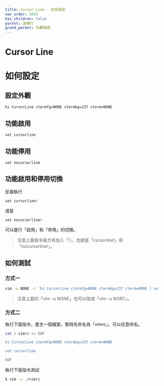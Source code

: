 ```yaml
---
title: Cursor Line - 如何設定
nav_order: 5033
has_children: false
parent: 游標行
grand_parent: 外觀微調
---
```


# Cursor Line


# 如何設定

## 設定外觀


``` vim
hi CursorLine ctermfg=NONE ctermbg=237 cterm=NONE
```

## 功能啟用


``` vim
set cursorline
```

## 功能停用


``` vim
set nocursorline
```

## 功能啟用和停用切換

反複執行

``` vim
set cursorline!
```

或是

``` vim
set nocursorline!
```

可以進行「啟用」和「停用」的切換。

> 注意上面指令後方有加入「!」，也就是「cursorline!」和「nocursorline!」。


## 如何測試

### 方式一


``` sh
vim -u NONE -c 'hi CursorLine ctermfg=NONE ctermbg=237 cterm=NONE | set cursorline'
```

> 注意上面的「vim -u NONE」也可以改成「vim -u NORC」。


### 方式二


執行下面指令，產生一個檔案，暫時先命名為「vimrc」，可以任意命名。

``` sh
cat > vimrc << EOF

hi CursorLine ctermfg=NONE ctermbg=237 cterm=NONE

set cursorline

EOF

```

執行下面指令測試


``` sh
$ vim -u ./vimrc
```
